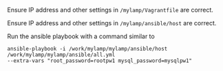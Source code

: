 Ensure IP address and other settings in ````/mylamp/Vagrantfile```` are correct.

Ensure IP address and other settings in ````/mylamp/ansible/host```` are correct.



Run the ansible playbook with a command similar to

````
ansible-playbook -i /work/mylamp/mylamp/ansible/host /work/mylamp/mylamp/ansible/all.yml 
--extra-vars "root_password=rootpw1 mysql_password=mysqlpw1"
````